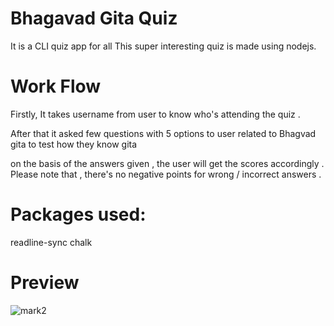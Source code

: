 # Bhagavad Gita Quiz
It is a CLI quiz app for all This super interesting quiz is made using nodejs.

# Work Flow
Firstly, It takes username from user to know who's attending the quiz .

After that it asked few questions with 5 options to user related to Bhagvad gita to test how they know gita

on the basis of the answers given , the user will get the scores accordingly . Please note that , there's no negative points for wrong / incorrect answers .


# Packages used:
readline-sync
chalk

 # Preview 
 ![mark2](https://user-images.githubusercontent.com/110533153/188837467-9e2f4b84-841c-4550-af5e-29c3cc606a89.PNG)
